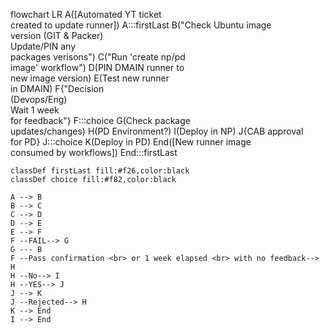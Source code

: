 flowchart LR
    A([Automated YT ticket<br>created to update runner])
    A:::firstLast
    B("Check Ubuntu image <br> version (GIT & Packer) <br> Update/PIN any <br> packages verisons")
    C("Run 'create np/pd <br> image' workflow")
    D(PIN DMAIN runner to <br> new image version)
    E(Test new runner <br> in DMAIN)
    F{"Decision<Br>(Devops/Eng)<br>Wait 1 week<br>for feedback"}
    F:::choice
    G(Check package<br>updates/changes)
    H(PD Environment?)
    I(Deploy in NP)
    J{CAB approval <br> for PD}
    J:::choice
    K(Deploy in PD)
    End([New runner image <br> consumed by workflows])
    End:::firstLast

    classDef firstLast fill:#f26,color:black
    classDef choice fill:#f82,color:black

    A --> B
    B --> C
    C --> D
    D --> E
    E --> F
    F --FAIL--> G
    G --- B
    F --Pass confirmation <br> or 1 week elapsed <br> with no feedback--> H
    H --No--> I
    H --YES--> J
    J --> K
    J --Rejected--> H
    K --> End
    I --> End


